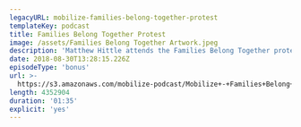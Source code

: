 ```yaml
---
legacyURL: mobilize-families-belong-together-protest
templateKey: podcast
title: Families Belong Together Protest
image: /assets/Families Belong Together Artwork.jpeg
description: 'Matthew Hittle attends the Families Belong Together protest in New York City.'
date: 2018-08-30T13:28:15.226Z
episodeType: 'bonus'
url: >-
  https://s3.amazonaws.com/mobilize-podcast/Mobilize+-+Families+Belong+Together+Protest.mp3
length: 4352904
duration: '01:35'
explicit: 'yes'
---
```

